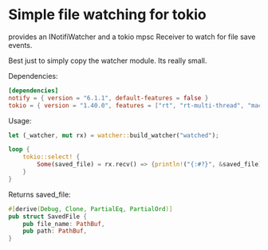 # Simple file watching for tokio

provides an INotifiWatcher and a tokio mpsc Receiver to watch for file save events.

Best just to simply copy the watcher module. Its really small.

Dependencies:
```toml
[dependencies]
notify = { version = "6.1.1", default-features = false }
tokio = { version = "1.40.0", features = ["rt", "rt-multi-thread", "macros", "sync"] }
```

Usage:
```rust
let (_watcher, mut rx) = watcher::build_watcher("watched");

loop {
    tokio::select! {
        Some(saved_file) = rx.recv() => {println!("{:#?}", &saved_file)},
    }
}
```
Returns saved_file:
```rust
#[derive(Debug, Clone, PartialEq, PartialOrd)]
pub struct SavedFile {
    pub file_name: PathBuf,
    pub path: PathBuf,
}
```
